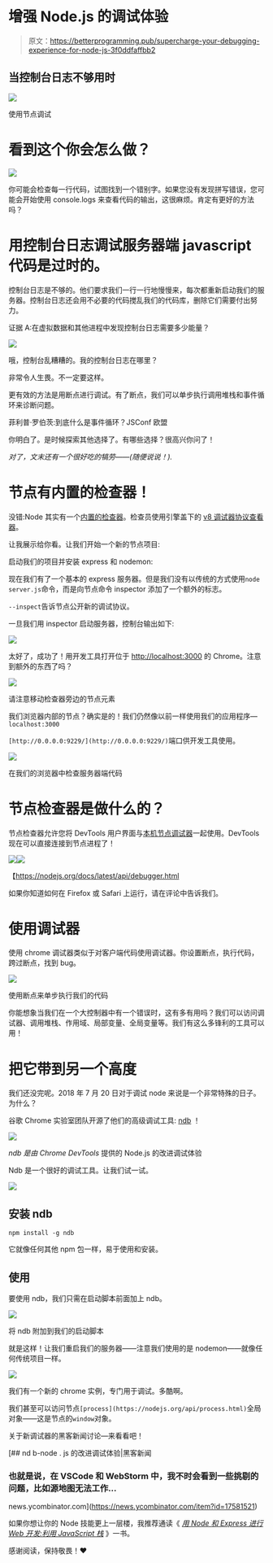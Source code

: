 # 增强 Node.js 的调试体验

> 原文：<https://betterprogramming.pub/supercharge-your-debugging-experience-for-node-js-3f0ddfaffbb2>

## 当控制台日志不够用时

![](img/6431a777499bd7d46199c51cda5352ee.png)

使用节点调试

# 看到这个你会怎么做？

![](img/d285057d81de33109456e3e29d97954b.png)

你可能会检查每一行代码，试图找到一个错别字。如果您没有发现拼写错误，您可能会开始使用 console.logs 来查看代码的输出，这很麻烦。肯定有更好的方法吗？

# 用控制台日志调试服务器端 javascript 代码是过时的。

控制台日志是不够的。他们要求我们一行一行地慢慢来，每次都重新启动我们的服务器。控制台日志还会用不必要的代码搅乱我们的代码库，删除它们需要付出努力。

证据 A:在虚拟数据和其他进程中发现控制台日志需要多少能量？

![](img/e34f191727fdd9345bfc13e94f6195af.png)

哦，控制台乱糟糟的。我的控制台日志在哪里？

非常令人生畏。不一定要这样。

更有效的方法是用断点进行调试。有了断点，我们可以单步执行调用堆栈和事件循环来诊断问题。

菲利普·罗伯茨:到底什么是事件循环？JSConf 欧盟

你明白了。是时候探索其他选择了。有哪些选择？很高兴你问了！

*对了，文末还有一个很好吃的犒劳——(随便说说！).*

# 节点有内置的检查器！

没错:Node 其实有一个[内置的检查器](https://nodejs.org/en/docs/guides/debugging-getting-started/)。检查员使用引擎盖下的 [v8 调试器协议查看器](https://chromedevtools.github.io/debugger-protocol-viewer/v8/)。

让我展示给你看。让我们开始一个新的节点项目:

启动我们的项目并安装 express 和 nodemon:

现在我们有了一个基本的 express 服务器。但是我们没有以传统的方式使用`node server.js`命令，而是向节点命令 inspector 添加了一个额外的标志。

`--inspect`告诉节点公开新的调试协议。

一旦我们用 inspector 启动服务器，控制台输出如下:

![](img/bd380406dff367f4b7b3a77e7d22ffda.png)

太好了，成功了！用开发工具打开位于 [http://localhost:3000](http://localhost:3000) 的 Chrome。注意到额外的东西了吗？

![](img/06f9df4a5b19e8321ec914aae1e8c7cc.png)

请注意移动检查器旁边的节点元素

我们浏览器内部的节点？确实是的！我们仍然像以前一样使用我们的应用程序— `localhost:3000`

`[http://0.0.0.0:9229/](http://0.0.0.0:9229/)`端口供开发工具使用。

![](img/106b24192dd9ee93a72a02585b9ca13a.png)

在我们的浏览器中检查服务器端代码

# 节点检查器是做什么的？

节点检查器允许您将 DevTools 用户界面与[本机节点调试器](https://nodejs.org/docs/latest/api/debugger.html)一起使用。DevTools 现在可以直接连接到节点进程了！

![](img/4ecc27483b8f5c662a3a69a4a822e0a2.png)![](img/0f7f69c4ce0398bef38d3d40bebf029f.png)

【https://nodejs.org/docs/latest/api/debugger.html 

如果你知道如何在 Firefox 或 Safari 上运行，请在评论中告诉我们。

# 使用调试器

使用 chrome 调试器类似于对客户端代码使用调试器。你设置断点，执行代码，跨过断点，找到 bug。

![](img/085447e8d278710e0e4b3791c72c5f6b.png)

使用断点来单步执行我们的代码

你能想象当我们在一个大控制器中有一个错误时，这有多有用吗？我们可以访问调试器、调用堆栈、作用域、局部变量、全局变量等。我们有这么多锋利的工具可以用！

# 把它带到另一个高度

我们还没完呢。2018 年 7 月 20 日对于调试 node 来说是一个非常特殊的日子。为什么？

谷歌 Chrome 实验室团队开源了他们的高级调试工具: [ndb](https://github.com/GoogleChromeLabs/ndb) ！

![](img/4b28d33843e6b8f3e004b14ed06e91f5.png)

*ndb 是由 Chrome DevTools* 提供的 Node.js 的改进调试体验

Ndb 是一个很好的调试工具。让我们试一试。

![](img/cac0efaea83c6cc5b99750e3a09524ce.png)

## 安装 ndb

```
npm install -g ndb
```

它就像任何其他 npm 包一样，易于使用和安装。

## 使用

要使用 ndb，我们只需在启动脚本前面加上 ndb。

![](img/182392a0a57218356f1d5949202dda27.png)

将 ndb 附加到我们的启动脚本

就是这样！让我们重启我们的服务器——注意我们使用的是 nodemon——就像任何传统项目一样。

![](img/9e73e052f22afbc287077ac4c885c6ba.png)

我们有一个新的 chrome 实例，专门用于调试。多酷啊。

我们甚至可以访问节点`[process](https://nodejs.org/api/process.html)`全局对象——这是节点的`window`对象。

关于新调试器的黑客新闻讨论—来看看吧！

 [## nd b-node . js 的改进调试体验|黑客新闻

### 也就是说，在 VSCode 和 WebStorm 中，我不时会看到一些挑剔的问题，比如源地图无法工作…

news.ycombinator.com](https://news.ycombinator.com/item?id=17581521) 

如果你想让你的 Node 技能更上一层楼，我推荐通读《 [*用 Node 和 Express 进行 Web 开发:利用 JavaScript 栈*](https://amzn.to/2Munptt) 》一书。

感谢阅读，保持敬畏！❤